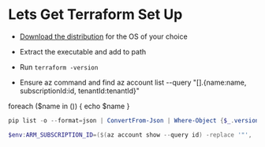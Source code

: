 

# Lets Get Terraform Set Up

- [Download the distribution](https://www.terraform.io/downloads.html) for the OS of your choice
- Extract the executable and add to path
- Run `terraform -version`

- Ensure az command and find 
az account list --query "[].{name:name, subscriptionId:id, tenantId:tenantId}"

foreach ($name in ()) { echo $name }


```powershell
pip list -o --format=json | ConvertFrom-Json | Where-Object {$_.version -ne $_.latest_version} | ForEach-Object { & pip install $_.name --upgrade } 
```

```powershell
$env:ARM_SUBSCRIPTION_ID=($(az account show --query id) -replace '"', '')
```